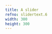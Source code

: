 ```yaml
---
title: A slider
refno: slidertext.6
width: 300
height: 300
---
```


<script>

function setup() {
  canvas = createCanvas(300, 300);
  aSlider = createSlider(0,100,50,1);
  aSlider.position(50,20)
  aSlider.input(sliderChange);

  aTextBox = createInput('');
  aTextBox.position(50,40);
  aTextBox.size(50)
  aTextBox.value(aSlider.value());

  button = createButton('submit');
  button.position(aTextBox.x + aTextBox.width+10, aTextBox.y);
  button.mousePressed(updateValue);


}

function draw() {
  background(200);
  ellipse(width/2,height/2,aSlider.value())
}

function updateValue(){
  aSlider.value(aTextBox.value())
}

function sliderChange() {
  aTextBox.value(aSlider.value());
}
</script>
